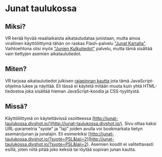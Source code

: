 Junat taulukossa
================

Miksi?
------
VR kerää hyvää reaaliaikaista aikatauludataa junistaan, mutta ainoa virallinen käyttöliittymä tähän on raskas Flash-palvelu ["Junat Kartalla"](http://www.vr.fi/fi/index/aikataulut/junatkartalla.html). Vaihtoehtona olisi myös ["Junien Kulkutiedot"](http://www.vr.fi/fi/index/aikataulut/liikennetilanne/junienkulkutiedot.html.stx) palvelu, mutta tämä sisältää vain tiettyjen asemien aikataulutiedot.


Miten?
------
VR tarjoaa aikataulutiedot julkisen [rajapinnan kautta](http://www.apps4finland.fi/fi/data/junat-kartalla-palvelun-rajapinta/) jota tämä JavaScript-ohjelma lukee ja näyttää. Eli tässä ei käytetä mitään muuta kuin yhtä HTML-tiedostoa joka sisältää hieman JavaScript-koodia ja CSS-tyylitystä.

Missä?
------
Käyttöliittymä on käytettävissä osoitteessa [http://junat-taulukossa.divshot.io/](http://junat-taulukossa.divshot.io/). Sivu ottaa kaksi URL-parametria "syote" ja "laji" joiden avulla voi bookmarkata tietyn aseman/junan ja junalajin. Eli esimerkiksi [http://junat-taulukossa.divshot.io/?syote=PSL&laji=2](http://junat-taulukossa.divshot.io/?syote=PSL&laji=2). Asemien koodit ei valitettavasti esillä, joten niitä pitää joko keksiä tai löytää sopivan junan kautta.
